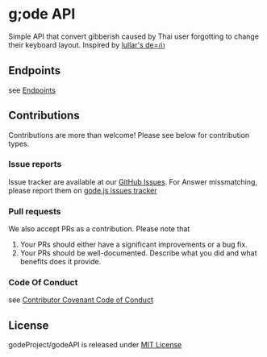 # g;ode API

Simple API that convert gibberish caused by Thai user forgotting to change their keyboard layout. Inspired by [lullar's de=กำ](https://lullar-de-2.appspot.com/_blank)

## Endpoints

see [Endpoints](https://github.com/godeProject/godeAPI/blob/main/ENDPOINTS.md)

## Contributions

Contributions are more than welcome! Please see below for contribution types.

### Issue reports

Issue tracker are available at our [GitHub Issues](https://github.com/godeProject/godeAPI/issues). For Answer missmatching, please report them on [gode.js issues tracker](https://github.com/godeProject/gode.js/issues)

### Pull requests

We also accept PRs as a contribution. Please note that

1. Your PRs should either have a significant improvements or a bug fix.
2. Your PRs should be well-documented. Describe what you did and what benefits does it provide.

### Code Of Conduct

see [Contributor Covenant Code of Conduct](https://github.com/godeProject/godeAPI/blob/main/.github/CODE_OF_CONDUCT.md)

## License

godeProject/godeAPI is released under [MIT License](https://github.com/godeProject/godeAPI/blob/main/LICENSE.md)